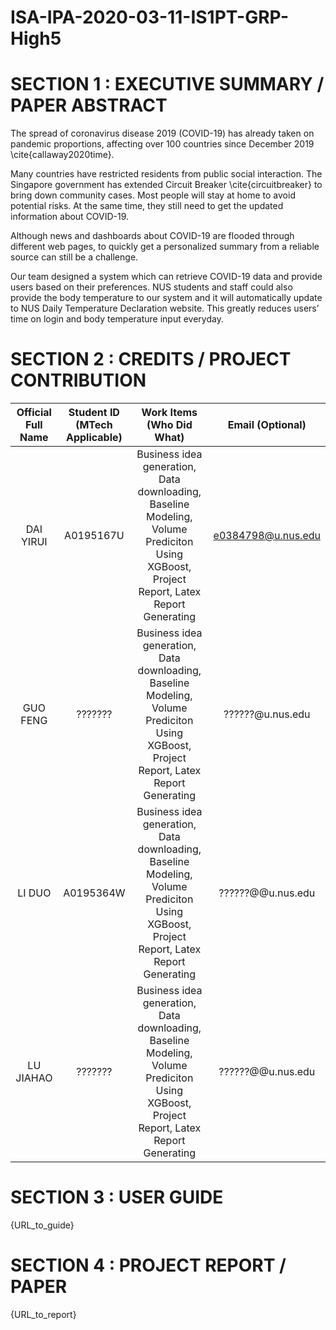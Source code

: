 # ISA-IPA-2020-03-11-IS1PT-GRP-High5


# SECTION 1 : EXECUTIVE SUMMARY / PAPER ABSTRACT

The spread of coronavirus disease 2019 (COVID-19) has already taken on pandemic proportions, affecting over 100 countries since December 2019 \cite{callaway2020time}.
 
Many countries have restricted residents from public social interaction. The Singapore government has extended Circuit Breaker \cite{circuitbreaker} to bring down community cases. Most people will stay at home to avoid potential risks. At the same time, they still need to get the updated information about COVID-19.

Although news and dashboards about COVID-19 are flooded through different web pages, to quickly get a personalized summary from a reliable source can still be a challenge. 

Our team designed a system which can retrieve COVID-19 data and provide users based on their preferences. NUS students and staff could also provide the body temperature to our system and it will automatically update to NUS Daily Temperature Declaration website. This greatly reduces users’ time on login and body temperature input everyday.



# SECTION 2 : CREDITS / PROJECT CONTRIBUTION
| Official Full Name | Student ID (MTech Applicable)| Work Items (Who Did What) | Email (Optional) |
| :---: | :---: | :---: | :---: |
| DAI YIRUI | A0195167U | Business idea generation, Data downloading, Baseline Modeling, Volume Prediciton Using XGBoost, Project Report, Latex Report Generating | e0384798@u.nus.edu |
| GUO FENG | ??????? | Business idea generation, Data downloading, Baseline Modeling, Volume Prediciton Using XGBoost, Project Report, Latex Report Generating | ??????@u.nus.edu |
| LI DUO | A0195364W | Business idea generation, Data downloading, Baseline Modeling, Volume Prediciton Using XGBoost, Project Report, Latex Report Generating | ??????@@u.nus.edu |
| LU JIAHAO | ??????? | Business idea generation, Data downloading, Baseline Modeling, Volume Prediciton Using XGBoost, Project Report, Latex Report Generating | ??????@@u.nus.edu |

# SECTION 3 : USER GUIDE

{URL_to_guide}


# SECTION 4 : PROJECT REPORT / PAPER

{URL_to_report}
